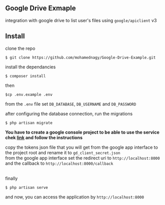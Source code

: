 ## Google Drive Exmaple

integration with google drive to list user's files using `google/apiclient` v3

## Install

clone the repo <br>
```
$ git clone https://github.com/mohamednagy/Google-Drive-Example.git
```

install the dependancies <br>
```
$ composer install
```

then
```
$cp .env.example .env
```

from the `.env` file set `DB_DATABASE`, `DB_USERNAME`  and `DB_PASSWORD`

after configuring the database connection, run the migrations
```
$ php artisan migrate
```

**You have to create a google console project to be able to use the service chek [link](https://github.com/ivanvermeyen/laravel-google-drive-demo/blob/master/README/1-getting-your-dlient-id-and-secret.md) and follow the instructions**

copy the tokens json file that you will get from the google app interface to the project root and rename it to `gd_client_secret.json`
<br>
from the google app interface set the redirect uri to `http://localhost:8000` and the callback to `http://localhost:8000/callback`


<br>
finally

```
$ php artisan serve
```

and now, you can access the application by `http://localhost:8000`
